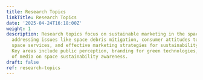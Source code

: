 ```yaml
---
title: Research Topics
linkTitle: Research Topics
date: '2025-04-24T16:18:00Z'
weight: 1
description: Research topics focus on sustainable marketing in the space industry,
  addressing issues like space debris mitigation, consumer attitudes towards ethical
  space services, and effective marketing strategies for sustainability initiatives.
  Key areas include public perception, branding for green technologies, and the impact
  of media on space sustainability awareness.
draft: false
ref: research-topics
---
```


